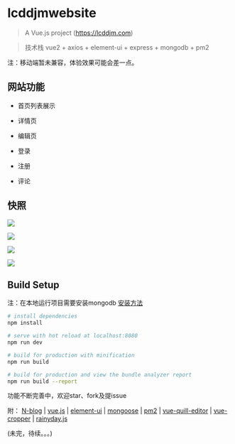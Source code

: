 # lcddjmwebsite

> A Vue.js project (https://lcddjm.com)

> 技术栈 vue2 + axios + element-ui + express + mongodb + pm2

注：移动端暂未兼容，体验效果可能会差一点。
## 网站功能

- 首页列表展示

- 详情页

- 编辑页

- 登录

- 注册

- 评论 

## 快照

![](https://image.lcddjm.com/shortcut/WechatIMG159.jpeg)

<!-- ![](https://image.lcddjm.com/shortcut/WechatIMG160.jpeg) -->

![](https://image.lcddjm.com/shortcut/WechatIMG162.jpeg)

![](https://image.lcddjm.com/shortcut/WechatIMG163.jpeg)

![](https://image.lcddjm.com/shortcut/WechatIMG164.jpeg)



## Build Setup

注：在本地运行项目需要安装mongodb [安装方法](./doc/mongo.md)

``` bash
# install dependencies
npm install

# serve with hot reload at localhost:8080
npm run dev

# build for production with minification
npm run build

# build for production and view the bundle analyzer report
npm run build --report

```

功能不断完善中，欢迎star、fork及提issue

附：
[N-blog](https://github.com/nswbmw/N-blog) |
[vue.js](https://cn.vuejs.org/index.html) |
[element-ui](http://element-cn.eleme.io/#/zh-CN) |
[mongoose](http://mongoosejs.com/) |
[pm2](http://pm2.keymetrics.io/) |
[vue-quill-editor](https://surmon-china.github.io/vue-quill-editor/) |
[vue-cropper](http://xyxiao.cn/vue-cropper/example/) |
[rainyday.js](http://maroslaw.github.io/rainyday.js/)

(未完，待续。。。)
